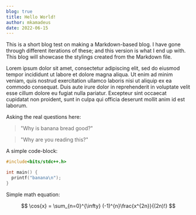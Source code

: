 ```yaml
---
blog: true
title: Hello World!
author: mkamadeus
date: 2022-06-15
---
```


This is a short blog test on making a Markdown-based blog.
I have gone through different iterations of these; and this version is what I end up with.
This blog will showcase the stylings created from the Markdown file.

Lorem ipsum dolor sit amet, consectetur adipiscing elit, sed do eiusmod tempor incididunt ut labore et dolore magna aliqua. Ut enim ad minim veniam, quis nostrud exercitation ullamco laboris nisi ut aliquip ex ea commodo consequat. Duis aute irure dolor in reprehenderit in voluptate velit esse cillum dolore eu fugiat nulla pariatur. Excepteur sint occaecat cupidatat non proident, sunt in culpa qui officia deserunt mollit anim id est laborum.

Asking the real questions here:

> "Why is banana bread good?"

> "Why are you reading this?"

A simple code-block:

```cpp
#include<bits/stdc++.h>

int main() {
  printf("banana\n");
}
```

Simple math equation:

$$ \cos{x} = \sum_{n=0}^{\infty} (-1)^{n}\frac{x^{2n}}{(2n)!} $$
